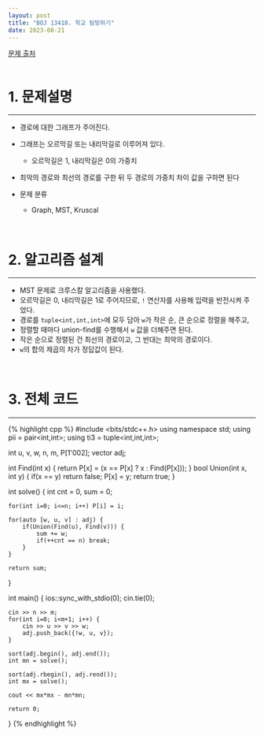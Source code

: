 ```yaml
---
layout: post
title: "BOJ 13418. 학교 탐방하기"
date: 2023-08-21
---
```


[문제 출처](https://www.acmicpc.net/problem/13418) <br/><br/>

# 1. 문제설명
<hr>

- 경로에 대한 그래프가 주어진다.
- 그래프는 오르막길 또는 내리막길로 이루어져 있다.
  - 오르막길은 1, 내리막길은 0의 가중치
- 최악의 경로와 최선의 경로를 구한 뒤 두 경로의 가중치 차이 값을 구하면 된다

- 문제 분류
  - Graph, MST, Kruscal


<br/>

# 2. 알고리즘 설계
<hr>

- MST 문제로 크루스칼 알고리즘을 사용했다.
- 오르막길은 0, 내리막길은 1로 주어지므로, `!` 연산자를 사용해 입력을 반전시켜 주었다.
- 경로를 `tuple<int,int,int>`에 모두 담아 `w`가 작은 순, 큰 순으로 정렬을 해주고,
- 정렬할 때마다 union-find를 수행해서 `w` 값을 더해주면 된다.
- 작은 순으로 정렬된 건 최선의 경로이고, 그 반대는 최악의 경로이다.
- `w`의 합의 제곱의 차가 정답값이 된다.


<br/>

# 3. 전체 코드
<hr>

{% highlight cpp %}
#include <bits/stdc++.h>
using namespace std;
using pii = pair<int,int>;
using ti3 = tuple<int,int,int>;

int u, v, w, n, m, P[1'002];
vector<ti3> adj;

int Find(int x) { 
	return P[x] = (x == P[x] ? x : Find(P[x]));
}
bool Union(int x, int y) {
	if(x == y) return false;
	P[x] = y;
	return true;
}

int solve() {
	int cnt = 0, sum = 0;

	for(int i=0; i<=n; i++) P[i] = i;

	for(auto [w, u, v] : adj) {
		if(Union(Find(u), Find(v))) {
			sum += w;
			if(++cnt == n) break;
		}
	}

	return sum;
}

int main() {
	ios::sync_with_stdio(0);
	cin.tie(0);

	cin >> n >> m;
	for(int i=0; i<m+1; i++) {
		cin >> u >> v >> w;
		adj.push_back({!w, u, v});
	}

	sort(adj.begin(), adj.end());
	int mn = solve();

	sort(adj.rbegin(), adj.rend());
	int mx = solve();

	cout << mx*mx - mn*mn;

	return 0;
}
{% endhighlight %}